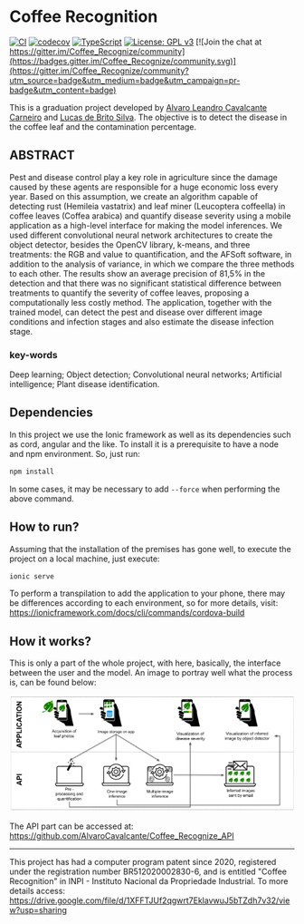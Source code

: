 # Coffee Recognition
[![CI](https://github.com/Lucs1590/Coffee_Recognize/actions/workflows/main.yml/badge.svg?branch=master)](https://github.com/Lucs1590/Coffee_Recognize/actions/workflows/main.yml)
[![codecov](https://codecov.io/gh/Lucs1590/Coffee_Recognize/branch/master/graph/badge.svg?token=GPOAW6KNKH)](https://codecov.io/gh/Lucs1590/Coffee_Recognize)
[![TypeScript](https://badges.frapsoft.com/typescript/code/typescript.png?v=101)](https://github.com/ellerbrock/typescript-badges/)
[![License: GPL v3](https://img.shields.io/badge/License-GPLv3-blue.svg)](https://www.gnu.org/licenses/gpl-3.0)
[![Join the chat at https://gitter.im/Coffee_Recognize/community](https://badges.gitter.im/Coffee_Recognize/community.svg)](https://gitter.im/Coffee_Recognize/community?utm_source=badge&utm_medium=badge&utm_campaign=pr-badge&utm_content=badge)

This is a graduation project developed by [Alvaro Leandro Cavalcante Carneiro](https://github.com/AlvaroCavalcante) and [Lucas de Brito Silva](https://github.com/Lucs1590). The objective is to detect the disease in the coffee leaf and the contamination percentage.

## ABSTRACT
Pest and disease control play a key role in agriculture since the damage caused by these agents are responsible for a huge economic loss every year. Based on this assumption, we create an algorithm capable of detecting rust (Hemileia vastatrix) and leaf miner (Leucoptera coffeella) in coffee leaves (Coffea arabica) and quantify disease severity using a mobile application as a high-level interface for making the model inferences. We used different convolutional neural network architectures to create the object detector, besides the OpenCV library, k-means, and three treatments: the RGB and value to quantification, and the AFSoft software, in addition to the analysis of variance, in which we compare the three methods to each other. The results show an average precision of 81,5% in the detection and that there was no significant statistical difference between treatments to quantify the severity of coffee leaves, proposing a computationally less costly method. The application, together with the trained model, can detect the pest and disease over different image conditions and infection stages and also estimate the disease infection stage.

### key-words
Deep learning; Object detection; Convolutional neural networks; Artificial intelligence; Plant disease identification.

## Dependencies
In this project we use the Ionic framework as well as its dependencies such as cord, angular and the like. To install it is a prerequisite to have a node and npm environment.
So, just run:
```bash
npm install
```
In some cases, it may be necessary to add ```--force``` when performing the above command.
## How to run?
Assuming that the installation of the premises has gone well, to execute the project on a local machine, just execute:
```bash
ionic serve
```
To perform a transpilation to add the application to your phone, there may be differences according to each environment, so for more details, visit: https://ionicframework.com/docs/cli/commands/cordova-build

## How it works?
This is only a part of the whole project, with here, basically, the interface between the user and the model. An image to portray well what the process is, can be found below:

![Flowchart](https://raw.githubusercontent.com/Lucs1590/Coffee_Recognize/master/src/assets/imagens/operation.png)

The API part can be accessed at: https://github.com/AlvaroCavalcante/Coffee_Recognize_API


---
This project has had a computer program patent since 2020, registered under the registration number BR512020002830-6, and is entitled "Coffee Recognition" in INPI - Instituto Nacional da Propriedade Industrial. To more details access: https://drive.google.com/file/d/1XFFTJUf2qgwrt7EklavwuJ5bTZdh7v32/view?usp=sharing
